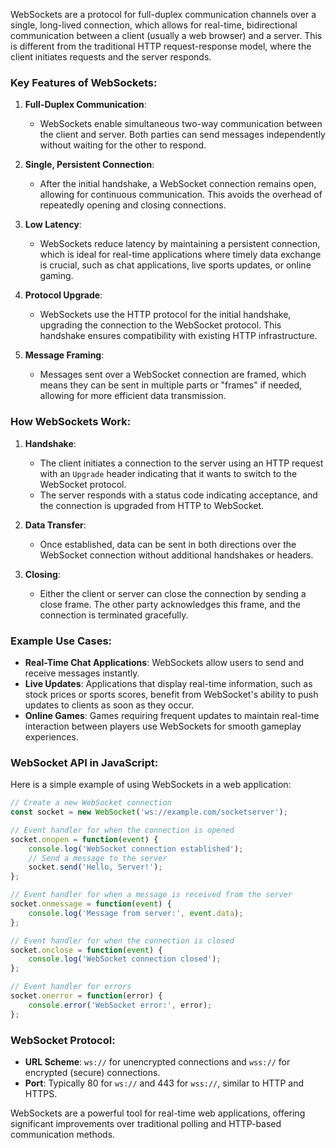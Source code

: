 WebSockets are a protocol for full-duplex communication channels over a single, long-lived connection, which allows for real-time, bidirectional communication between a client (usually a web browser) and a server. This is different from the traditional HTTP request-response model, where the client initiates requests and the server responds.

### Key Features of WebSockets:

1. **Full-Duplex Communication**:
   - WebSockets enable simultaneous two-way communication between the client and server. Both parties can send messages independently without waiting for the other to respond.

2. **Single, Persistent Connection**:
   - After the initial handshake, a WebSocket connection remains open, allowing for continuous communication. This avoids the overhead of repeatedly opening and closing connections.

3. **Low Latency**:
   - WebSockets reduce latency by maintaining a persistent connection, which is ideal for real-time applications where timely data exchange is crucial, such as chat applications, live sports updates, or online gaming.

4. **Protocol Upgrade**:
   - WebSockets use the HTTP protocol for the initial handshake, upgrading the connection to the WebSocket protocol. This handshake ensures compatibility with existing HTTP infrastructure.

5. **Message Framing**:
   - Messages sent over a WebSocket connection are framed, which means they can be sent in multiple parts or "frames" if needed, allowing for more efficient data transmission.

### How WebSockets Work:

1. **Handshake**:
   - The client initiates a connection to the server using an HTTP request with an `Upgrade` header indicating that it wants to switch to the WebSocket protocol.
   - The server responds with a status code indicating acceptance, and the connection is upgraded from HTTP to WebSocket.

2. **Data Transfer**:
   - Once established, data can be sent in both directions over the WebSocket connection without additional handshakes or headers.

3. **Closing**:
   - Either the client or server can close the connection by sending a close frame. The other party acknowledges this frame, and the connection is terminated gracefully.

### Example Use Cases:

- **Real-Time Chat Applications**: WebSockets allow users to send and receive messages instantly.
- **Live Updates**: Applications that display real-time information, such as stock prices or sports scores, benefit from WebSocket's ability to push updates to clients as soon as they occur.
- **Online Games**: Games requiring frequent updates to maintain real-time interaction between players use WebSockets for smooth gameplay experiences.

### WebSocket API in JavaScript:

Here is a simple example of using WebSockets in a web application:

```javascript
// Create a new WebSocket connection
const socket = new WebSocket('ws://example.com/socketserver');

// Event handler for when the connection is opened
socket.onopen = function(event) {
    console.log('WebSocket connection established');
    // Send a message to the server
    socket.send('Hello, Server!');
};

// Event handler for when a message is received from the server
socket.onmessage = function(event) {
    console.log('Message from server:', event.data);
};

// Event handler for when the connection is closed
socket.onclose = function(event) {
    console.log('WebSocket connection closed');
};

// Event handler for errors
socket.onerror = function(error) {
    console.error('WebSocket error:', error);
};
```

### WebSocket Protocol:

- **URL Scheme**: `ws://` for unencrypted connections and `wss://` for encrypted (secure) connections.
- **Port**: Typically 80 for `ws://` and 443 for `wss://`, similar to HTTP and HTTPS.

WebSockets are a powerful tool for real-time web applications, offering significant improvements over traditional polling and HTTP-based communication methods.